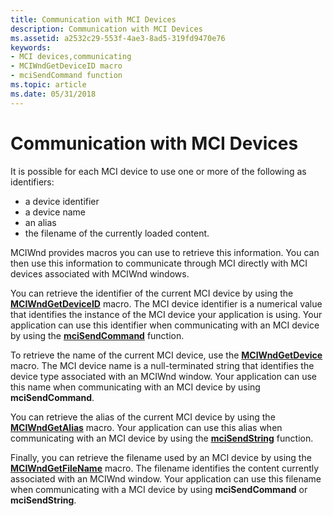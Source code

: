 ```yaml
---
title: Communication with MCI Devices
description: Communication with MCI Devices
ms.assetid: a2532c29-553f-4ae3-8ad5-319fd9470e76
keywords:
- MCI devices,communicating
- MCIWndGetDeviceID macro
- mciSendCommand function
ms.topic: article
ms.date: 05/31/2018
---
```


# Communication with MCI Devices

It is possible for each MCI device to use one or more of the following as identifiers:

-   a device identifier
-   a device name
-   an alias
-   the filename of the currently loaded content.

MCIWnd provides macros you can use to retrieve this information. You can then use this information to communicate through MCI directly with MCI devices associated with MCIWnd windows.

You can retrieve the identifier of the current MCI device by using the [**MCIWndGetDeviceID**](/windows/desktop/api/Vfw/nf-vfw-mciwndgetdeviceid) macro. The MCI device identifier is a numerical value that identifies the instance of the MCI device your application is using. Your application can use this identifier when communicating with an MCI device by using the [**mciSendCommand**](/previous-versions//dd757160(v=vs.85)) function.

To retrieve the name of the current MCI device, use the [**MCIWndGetDevice**](/windows/desktop/api/Vfw/nf-vfw-mciwndgetdevice) macro. The MCI device name is a null-terminated string that identifies the device type associated with an MCIWnd window. Your application can use this name when communicating with an MCI device by using **mciSendCommand**.

You can retrieve the alias of the current MCI device by using the [**MCIWndGetAlias**](/windows/desktop/api/Vfw/nf-vfw-mciwndgetalias) macro. Your application can use this alias when communicating with an MCI device by using the [**mciSendString**](/previous-versions//dd757161(v=vs.85)) function.

Finally, you can retrieve the filename used by an MCI device by using the [**MCIWndGetFileName**](/windows/desktop/api/Vfw/nf-vfw-mciwndgetfilename) macro. The filename identifies the content currently associated with an MCIWnd window. Your application can use this filename when communicating with a MCI device by using **mciSendCommand** or **mciSendString**.

 

 